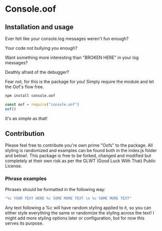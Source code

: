 # Console.oof

## Installation and usage

Ever felt like your console.log messages weren't fun enough? 

Your code not bullying you enough? 

Want something more interesting than "BROKEN HERE" in your log messages? 

Deathly afraid of the debugger?

Fear not, for this is the package for you! Simply require the module and let the Oof's flow free. 

```bash
npm install console.oof
```

```javascript
const oof = require("console.oof")
oof()
```
It's as simple as that!

## Contribution

Please feel free to contribute you're own prime "Oofs" to the package. All styling is randomized and examples can be found both in the index.js folder and below!. This package is free to be forked, changed and modified but completely at their own risk as per the GLWT (Good Luck With That) Public License.

### Phrase examples

Phrases should be formatted in the following way:
```javascript
"%c YOUR TEXT HERE %c SOME MORE TEXT \n %c SOME MORE TEXT"
```
Any text following a \%c will have random styling applied to it, so you can either style everything the same or randomize the styling across the text! I might add more styling options later or configuration, but for now this serves its purpose.  